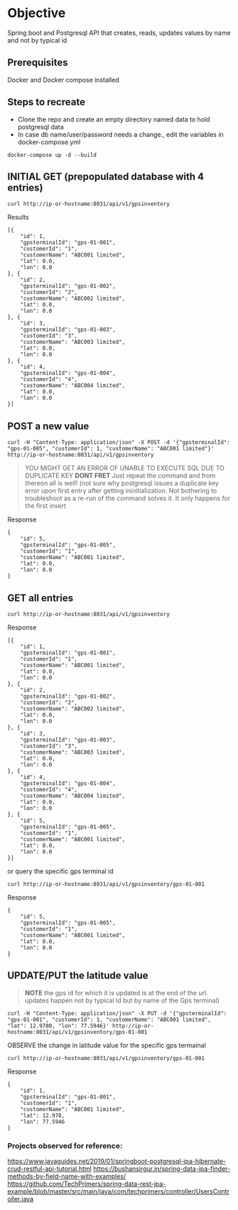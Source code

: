 # Objective
Spring boot and Postgresql API that creates, reads, updates values by name and not by typical id

## Prerequisites
Docker and Docker compose installed

## Steps to recreate
* Clone the repo and create an empty directory named data to hold postgresql data
* In case db name/user/password needs a change., edit the variables in docker-compose.yml

```
docker-compose up -d --build
```

## INITIAL GET (prepopulated database with 4 entries)

```
curl http://ip-or-hostname:8031/api/v1/gpsinventory
```

Results

```
[{
    "id": 1,
    "gpsterminalId": "gps-01-001",
    "customerId": "1",
    "customerName": "ABC001 limited",
    "lat": 0.0,
    "lon": 0.0
}, {
    "id": 2,
    "gpsterminalId": "gps-01-002",
    "customerId": "2",
    "customerName": "ABC002 limited",
    "lat": 0.0,
    "lon": 0.0
}, {
    "id": 3,
    "gpsterminalId": "gps-01-003",
    "customerId": "3",
    "customerName": "ABC003 limited",
    "lat": 0.0,
    "lon": 0.0
}, {
    "id": 4,
    "gpsterminalId": "gps-01-004",
    "customerId": "4",
    "customerName": "ABC004 limited",
    "lat": 0.0,
    "lon": 0.0
}]
```

## POST a new value
```
curl -H "Content-Type: application/json" -X POST -d '{"gpsterminalId": "gps-01-005", "customerId": 1, "customerName": "ABC001 limited"}' http://ip-or-hostname:8031/api/v1/gpsinventory
```

> YOU MIGHT GET AN ERROR OF UNABLE TO EXECUTE SQL DUE TO DUPLICATE KEY
> **DONT FRET** Just repeat the command and from thereon all is well! (not sure why postgresql issues a duplicate key error upon first entry after getting ininitialization. Not bothering to troubleshoot as a re-run of the command solves it. It only happens for the first insert

Response
```
{
    "id": 5,
    "gpsterminalId": "gps-01-005",
    "customerId": "1",
    "customerName": "ABC001 limited",
    "lat": 0.0,
    "lon": 0.0
}
```

## GET all entries
```
curl http://ip-or-hostname:8031/api/v1/gpsinventory
```

Response
```
[{
    "id": 1,
    "gpsterminalId": "gps-01-001",
    "customerId": "1",
    "customerName": "ABC001 limited",
    "lat": 0.0,
    "lon": 0.0
}, {
    "id": 2,
    "gpsterminalId": "gps-01-002",
    "customerId": "2",
    "customerName": "ABC002 limited",
    "lat": 0.0,
    "lon": 0.0
}, {
    "id": 3,
    "gpsterminalId": "gps-01-003",
    "customerId": "3",
    "customerName": "ABC003 limited",
    "lat": 0.0,
    "lon": 0.0
}, {
    "id": 4,
    "gpsterminalId": "gps-01-004",
    "customerId": "4",
    "customerName": "ABC004 limited",
    "lat": 0.0,
    "lon": 0.0
}, {
    "id": 5,
    "gpsterminalId": "gps-01-005",
    "customerId": "1",
    "customerName": "ABC001 limited",
    "lat": 0.0,
    "lon": 0.0
}]
```

or query  the specific gps terminal id

```
curl http://ip-or-hostname:8031/api/v1/gpsinventory/gps-01-001
```

Response
```
{
    "id": 5,
    "gpsterminalId": "gps-01-005",
    "customerId": "1",
    "customerName": "ABC001 limited",
    "lat": 0.0,
    "lon": 0.0
}
```

## UPDATE/PUT the latitude value 
> **NOTE** the gps id for which it is updated is at the end of the url. updates happen not by typical Id but by name of the Gps terminal)

```
curl -H "Content-Type: application/json" -X PUT -d '{"gpsterminalId": "gps-01-001", "customerId": 1, "customerName": "ABC001 limited", "lat": 12.9780, "lon": 77.5946}' http://ip-or-hostname:8031/api/v1/gpsinventory/gps-01-001
```

OBSERVE the change in latitude value for the specific gps termainal

```
curl http://ip-or-hostname:8031/api/v1/gpsinventory/gps-01-001
```

Response
```
{
    "id": 1,
    "gpsterminalId": "gps-01-001",
    "customerId": "1",
    "customerName": "ABC001 limited",
    "lat": 12.978,
    "lon": 77.5946
}
```

### Projects observed for reference:
https://www.javaguides.net/2019/01/springboot-postgresql-jpa-hibernate-crud-restful-api-tutorial.html
https://bushansirgur.in/spring-data-jpa-finder-methods-by-field-name-with-examples/
https://github.com/TechPrimers/spring-data-rest-jpa-example/blob/master/src/main/java/com/techprimers/controller/UsersController.java
